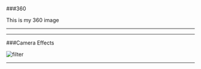 ###360

This is my 360 image

<script src="//360.vizor.io/scripts/embed.js" data-vizorurl="https://360.vizor.io/embed/v/noar" ></script>

***
****

###Camera Effects

![filter](untitled.jpg?raw=true "Optional Title")

***
